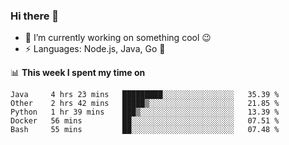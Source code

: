 ### Hi there 👋

<!--
**nodejh/nodejh** is a ✨ _special_ ✨ repository because its `README.md` (this file) appears on your GitHub profile.

Here are some ideas to get you started:

- 🔭 I’m currently working on ...
- 🌱 I’m currently learning ...
- 👯 I’m looking to collaborate on ...
- 🤔 I’m looking for help with ...
- 💬 Ask me about ...
- 📫 How to reach me: ...
- 😄 Pronouns: ...
- ⚡ Fun fact: ...
-->

- 🔭 I’m currently working on something cool :wink:
- ⚡ Languages: Node.js, Java, Go :thought_balloon:

📊 **This week I spent my time on**

<!--START_SECTION:waka-->
```text
Java     4 hrs 23 mins   █████████░░░░░░░░░░░░░░░░   35.39 % 
Other    2 hrs 42 mins   █████▒░░░░░░░░░░░░░░░░░░░   21.85 % 
Python   1 hr 39 mins    ███▒░░░░░░░░░░░░░░░░░░░░░   13.39 % 
Docker   56 mins         ██░░░░░░░░░░░░░░░░░░░░░░░   07.51 % 
Bash     55 mins         ██░░░░░░░░░░░░░░░░░░░░░░░   07.48 % 
```
<!--END_SECTION:waka-->


<!--
:traffic_light: **Visitors**

![visitors](https://visitor-badge.glitch.me/badge?page_id=nodejh.nodejh)
-->
